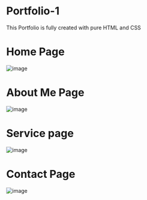 # Portfolio-1
This Portfolio is fully created with pure HTML and CSS
# Home Page
![image](https://github.com/In-Shashidhar-R/Portfolio-1/assets/127376016/630a1f66-6acc-4342-8aa6-14143794225b)
# About Me Page
![image](https://github.com/In-Shashidhar-R/Portfolio-1/assets/127376016/001fd9d1-6cba-4ffb-926f-735c45d1c034)
# Service page
![image](https://github.com/In-Shashidhar-R/Portfolio-1/assets/127376016/a06a9b3d-7184-4d30-af0b-1e4e79d73f46)
# Contact Page
![image](https://github.com/In-Shashidhar-R/Portfolio-1/assets/127376016/67fa9e0a-27ef-489b-8774-c1bfbc2d9a00)
